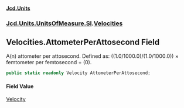 #### [Jcd.Units](index.md 'index')
### [Jcd.Units.UnitsOfMeasure.SI](Jcd.Units.UnitsOfMeasure.SI.md 'Jcd.Units.UnitsOfMeasure.SI').[Velocities](Velocities.md 'Jcd.Units.UnitsOfMeasure.SI.Velocities')

## Velocities.AttometerPerAttosecond Field

A(n) attometer per attosecond. Defined as: ((1.0/1000.0)/(1.0/1000.0)) × femtometer per femtosecond + (0).

```csharp
public static readonly Velocity AttometerPerAttosecond;
```

#### Field Value
[Velocity](Velocity.md 'Jcd.Units.UnitTypes.Velocity')